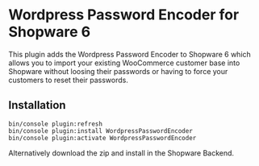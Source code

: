 # Wordpress Password Encoder for Shopware 6
This plugin adds the Wordpress Password Encoder to Shopware 6 which allows you to import your existing WooCommerce customer base into Shopware without loosing their passwords or having to force your customers to reset their passwords.

## Installation
```composer require vardumper/wordpress-password-encoder-for-shopware-six
bin/console plugin:refresh
bin/console plugin:install WordpressPasswordEncoder
bin/console plugin:activate WordpressPasswordEncoder
```

Alternatively download the zip and install in the Shopware Backend.
